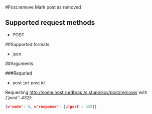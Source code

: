 #Post.remove
Mark post as removed

## Supported request methods 
* POST

##Supported formats
* json

##Arguments


###Requried
* post
   ```int``` post id


Requesting http://some.host.ru/db/api/s.stupnikov/post/remove/ with _{'post': 432}_:
```json
{u'code': 0, u'response': {u'post': 432}}
```
